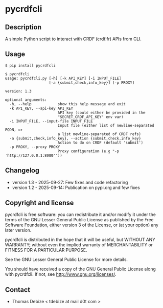 pycrdfcli
=========

Description
-----------
A simple Python script to interact with CRDF (crdf.fr) APIs from CLI.


Usage
-----
```
$ pip install pycrdfcli

$ pycrdfcli
usage: pycrdfcli.py [-h] [-k API_KEY] [-i INPUT_FILE]
                    [-a {submit,check,info_key}] [-p PROXY]

version: 1.3

optional arguments:
  -h, --help            show this help message and exit
  -k API_KEY, --api-key API_KEY
                        API key (could either be provided in the
                        "SECRET_CRDF_API_KEY" env var)
  -i INPUT_FILE, --input-file INPUT_FILE
                        Input file (either list of newline-separated FQDN, or
                        a list newline-separated of CRDF refs)
  -a {submit,check,info_key}, --action {submit,check,info_key}
                        Action to do on CRDF (default 'submit')
  -p PROXY, --proxy PROXY
                        Proxy configuration (e.g "-p 'http://127.0.0.1:8080'"))
```
  

Changelog
---------
* version 1.3 - 2025-09-27: Few fixes and code refactoring
* version 1.2 - 2025-09-14: Publication on pypi.org and few fixes


Copyright and license
---------------------

pycrdfcli is free software: you can redistribute it and/or modify it under the terms of the GNU Lesser General Public License as published by the Free Software Foundation, either version 3 of the License, or (at your option) any later version.

pycrdfcli is distributed in the hope that it will be useful, but WITHOUT ANY WARRANTY; without even the implied warranty of MERCHANTABILITY or FITNESS FOR A PARTICULAR PURPOSE.  

See the GNU Lesser General Public License for more details.

You should have received a copy of the GNU General Public License along with pycrdfcli. 
If not, see http://www.gnu.org/licenses/.

Contact
-------
* Thomas Debize < tdebize at mail d0t com >